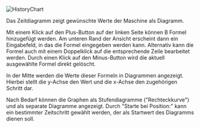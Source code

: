 ![HistoryChart](../../../screenshots/Visualisations/History%20Chart.png)

Das Zeitdiagramm zeigt gewünschte Werte der Maschine als Diagramm. 

Mit einem Klick auf den Plus-Button auf der linken Seite können B Formel hinzugefügt werden.
Am unteren Rand der Ansicht erscheint dann ein Eingabefeld, in das die Formel eingegeben werden kann. Alternativ kann die Formel auch mit einem Doppelklick auf die entsprechende Zeile
bearbeitet werden. Durch einen Klick auf den Minus-Button wird die aktuell ausgewählte Formel direkt gelöscht. 

In der Mitte werden die Werte dieser Formeln in Diagrammen angezeigt. Hierbei stellt die y-Achse den Wert und die x-Achse den zugehörigen Schritt dar.

Nach Bedarf können die Graphen als Stufendiagramme ("Rechteckkurve") und als separate Diagramme angezeigt. Durch "Starte bei Position:" kann ein bestimmter Zeitschritt gewählt werden,
der als Startwert des Diagramms dienen soll.
